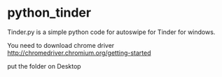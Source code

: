 # python_tinder
Tinder.py is a simple python code for autoswipe for Tinder for windows.

You need to download chrome driver
http://chromedriver.chromium.org/getting-started

put the folder on Desktop

